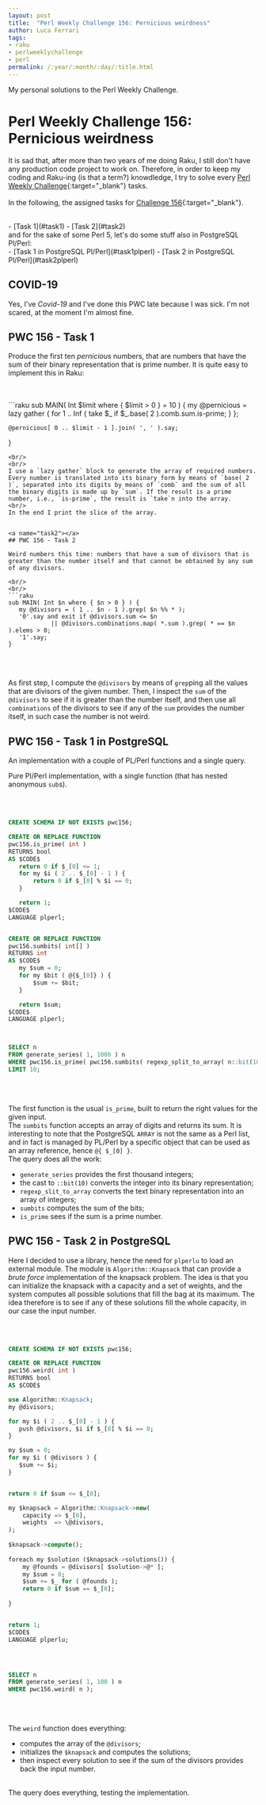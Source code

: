```yaml
---
layout: post
title:  "Perl Weekly Challenge 156: Pernicious weirdness"
author: Luca Ferrari
tags:
- raku
- perlweeklychallenge
- perl
permalink: /:year/:month/:day/:title.html
---
```

My personal solutions to the Perl Weekly Challenge.

# Perl Weekly Challenge 156: Pernicious weirdness

It is sad that, after more than two years of me doing Raku, I still don't have any production code project to work on.
Therefore, in order to keep my coding and Raku-ing (is that a term?) knowdledge, I try to solve every  [Perl Weekly Challenge](https://perlweeklychallenge.org/){:target="_blank"} tasks.
<br/>
<br/>
In the following, the assigned tasks for [Challenge 156](https://perlweeklychallenge.org/blog/perl-weekly-challenge-0156/){:target="_blank"}.

<br/>
- [Task 1](#task1)
- [Task 2](#task2)


<br/>
and for the sake of some Perl 5, let's do some stuff also in PostgreSQL Pl/Perl:

<br/>
- [Task 1 in PostgreSQL Pl/Perl](#task1plperl)
- [Task 2 in PostgreSQL Pl/Perl](#task2plperl)



## COVID-19

Yes, I've *Covid-19* and I've done this PWC late because I was sick.
I'm not scared, at the moment I'm almost fine.



<a name="task1"></a>
## PWC 156 - Task 1

Produce the first ten *pernicious* numbers, that are numbers that have the sum of their binary representation that is prime number. It is quite easy to implement this in Raku:




<br/>
<br/>
```raku
sub MAIN( Int $limit where { $limit > 0 } = 10 ) {
    my @pernicious = lazy gather {
	for 1 .. Inf {
	    take $_ if $_.base( 2 ).comb.sum.is-prime;
	}
    };

    @pernicious[ 0 .. $limit - 1 ].join( ', ' ).say;
}
 ```
<br/>
<br/>
 I use a `lazy gather` block to generate the array of required numbers. Every number is translated into its binary form by means of `base( 2 )`, separated into its digits by means of `comb` and the sum of all the binary digits is made up by `sum`. If the result is a prime number, i.e., `is-prime`, the result is `take`n into the array.
 <br/>
 In the end I print the slice of the array.


<a name="task2"></a>
## PWC 156 - Task 2

Weird numbers this time: numbers that have a sum of divisors that is greater than the number itself and that cannot be obtained by any sum of any divisors.

<br/>
<br/>
```raku
sub MAIN( Int $n where { $n > 0 } ) {
    my @divisors = ( 1 .. $n - 1 ).grep( $n %% * );
    '0'.say and exit if @divisors.sum <= $n
		     || @divisors.combinations.map( *.sum ).grep( * == $n ).elems > 0;
    '1'.say;
}

```
<br/>
<br/>

As first step, I compute the `@divisors` by means of `grep`ping all the values that are divisors of the given number.
Then, I inspect the `sum` of the `@divisors` to see if it is greater than the number itself, and then use all `combinations` of the divisors to see if any of the `sum` provides the number itself, in such case the number is not weird.


<a name="task1pg"></a>
## PWC 156 - Task 1 in PostgreSQL


An implementation with a couple of PL/Perl functions and a single query.

Pure Pl/Perl implementation, with a single function (that has nested anonymous `sub`s).


<br/>
<br/>

``` sql
CREATE SCHEMA IF NOT EXISTS pwc156;

CREATE OR REPLACE FUNCTION
pwc156.is_prime( int )
RETURNS bool
AS $CODE$
   return 0 if $_[0] <= 1;
   for my $i ( 2 .. $_[0] - 1 ) {
       return 0 if $_[0] % $i == 0;
   }

   return 1;
$CODE$
LANGUAGE plperl;


CREATE OR REPLACE FUNCTION
pwc156.sumbits( int[] )
RETURNS int
AS $CODE$
   my $sum = 0;
   for my $bit ( @{$_[0]} ) {
       $sum += $bit;
   }

   return $sum;
$CODE$
LANGUAGE plperl;



SELECT n
FROM generate_series( 1, 1000 ) n
WHERE pwc156.is_prime( pwc156.sumbits( regexp_split_to_array( n::bit(10)::text, '' )::int[] ) )
LIMIT 10;
```
<br/>
<br/>

The first function is the usual `is_prime`, built to return the right values for the given input.
<br/>
The `sumbits` function accepts an array of digits and returns its sum. It is interesting to note that the PostgreSQL `ARRAY` is not the same as a Perl list, and in fact is managed by PL/Perl by a specific object that can be used as an array reference, hence `@{ $_[0] }`.
<br/>
The query does all the work:
- `generate_series` provides the first thousand integers;
- the cast to `::bit(10)` converts the integer into its binary representation;
- `regexp_slit_to_array` converts the text binary representation into an array of integers;
- `sumbits` computes the sum of the bits;
- `is_prime` sees if the sum is a prime number.



<a name="task2pg"></a>
## PWC 156 - Task 2 in PostgreSQL

Here I decided to use a library, hence the need for `plperlu` to load an external module. The module is `Algorithm::Knapsack` that can provide a *brute force* implementation of the knapsack problem. The idea is that you can initialize the knapsack with a capacity and a set of weights, and the system computes all possible solutions that fill the bag at its maximum. The idea therefore is to see if any of these solutions fill the whole capacity, in our case the input number.


<br/>
<br/>

``` sql
CREATE SCHEMA IF NOT EXISTS pwc156;

CREATE OR REPLACE FUNCTION
pwc156.weird( int )
RETURNS bool
AS $CODE$

use Algorithm::Knapsack;
my @divisors;

for my $i ( 2 .. $_[0] - 1 ) {
   push @divisors, $i if $_[0] % $i == 0;
}

my $sum = 0;
for my $i ( @divisors ) {
   $sum += $i;
}


return 0 if $sum <= $_[0];

my $knapsack = Algorithm::Knapsack->new(
    capacity => $_[0],
    weights  => \@divisors,
);
 
$knapsack->compute();
 
foreach my $solution ($knapsack->solutions()) {
    my @founds = @divisors[ $solution->@* ];
    my $sum = 0;
    $sum += $_ for ( @founds );
    return 0 if $sum == $_[0];
 
}


return 1;
$CODE$
LANGUAGE plperlu;




SELECT n
FROM generate_series( 1, 100 ) n
WHERE pwc156.weird( n );
```
<br/>
<br/>


The `weird` function does everything:
- computes the array of the `@divisors`;
- initializes the `$knapsack` and computes the solutions;
- then inspect every solution to see if the sum of the divisors provides back the input number.

<br/>
The query does everything, testing the implementation.
